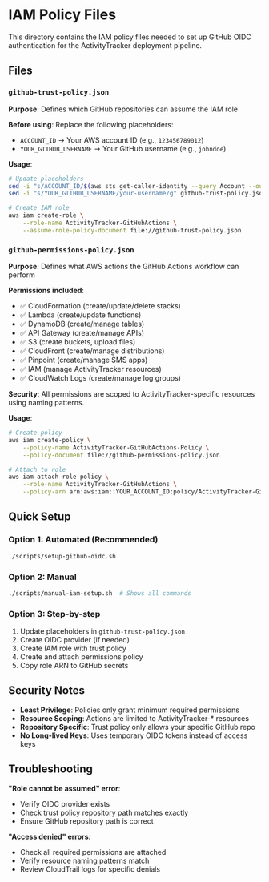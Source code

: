 # IAM Policy Files

This directory contains the IAM policy files needed to set up GitHub OIDC authentication for the ActivityTracker deployment pipeline.

## Files

### `github-trust-policy.json`
**Purpose**: Defines which GitHub repositories can assume the IAM role

**Before using**: Replace the following placeholders:
- `ACCOUNT_ID` → Your AWS account ID (e.g., `123456789012`)
- `YOUR_GITHUB_USERNAME` → Your GitHub username (e.g., `johndoe`)

**Usage**:
```bash
# Update placeholders
sed -i "s/ACCOUNT_ID/$(aws sts get-caller-identity --query Account --output text)/g" github-trust-policy.json
sed -i "s/YOUR_GITHUB_USERNAME/your-username/g" github-trust-policy.json

# Create IAM role
aws iam create-role \
    --role-name ActivityTracker-GitHubActions \
    --assume-role-policy-document file://github-trust-policy.json
```

### `github-permissions-policy.json`
**Purpose**: Defines what AWS actions the GitHub Actions workflow can perform

**Permissions included**:
- ✅ CloudFormation (create/update/delete stacks)
- ✅ Lambda (create/update functions)
- ✅ DynamoDB (create/manage tables)
- ✅ API Gateway (create/manage APIs)
- ✅ S3 (create buckets, upload files)
- ✅ CloudFront (create/manage distributions)
- ✅ Pinpoint (create/manage SMS apps)
- ✅ IAM (manage ActivityTracker resources)
- ✅ CloudWatch Logs (create/manage log groups)

**Security**: All permissions are scoped to ActivityTracker-specific resources using naming patterns.

**Usage**:
```bash
# Create policy
aws iam create-policy \
    --policy-name ActivityTracker-GitHubActions-Policy \
    --policy-document file://github-permissions-policy.json

# Attach to role
aws iam attach-role-policy \
    --role-name ActivityTracker-GitHubActions \
    --policy-arn arn:aws:iam::YOUR_ACCOUNT_ID:policy/ActivityTracker-GitHubActions-Policy
```

## Quick Setup

### Option 1: Automated (Recommended)
```bash
./scripts/setup-github-oidc.sh
```

### Option 2: Manual
```bash
./scripts/manual-iam-setup.sh  # Shows all commands
```

### Option 3: Step-by-step
1. Update placeholders in `github-trust-policy.json`
2. Create OIDC provider (if needed)
3. Create IAM role with trust policy
4. Create and attach permissions policy
5. Copy role ARN to GitHub secrets

## Security Notes

- **Least Privilege**: Policies only grant minimum required permissions
- **Resource Scoping**: Actions are limited to ActivityTracker-* resources
- **Repository Specific**: Trust policy only allows your specific GitHub repo
- **No Long-lived Keys**: Uses temporary OIDC tokens instead of access keys

## Troubleshooting

**"Role cannot be assumed" error**:
- Verify OIDC provider exists
- Check trust policy repository path matches exactly
- Ensure GitHub repository path is correct

**"Access denied" errors**:
- Check all required permissions are attached
- Verify resource naming patterns match
- Review CloudTrail logs for specific denials